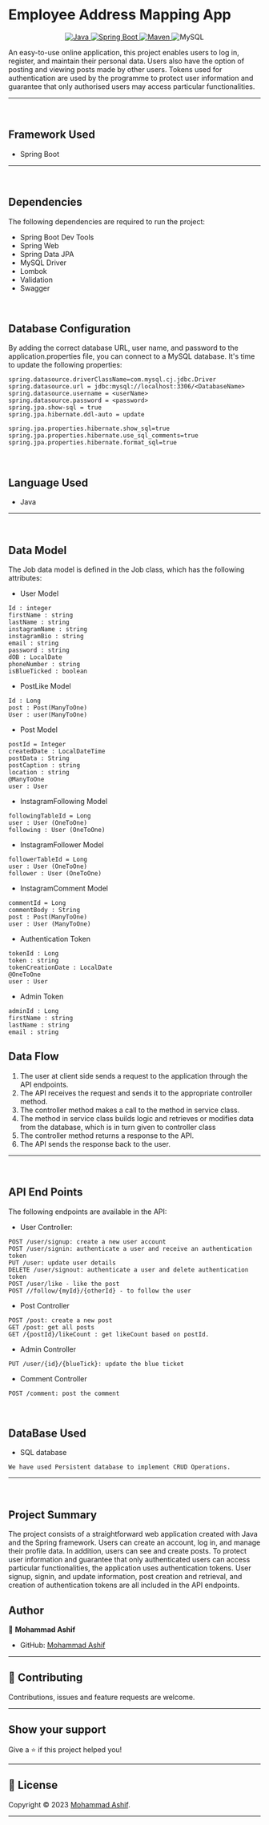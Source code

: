# Employee Address Mapping App

<p align="center">
<a href="Java url">
    <img alt="Java" src="https://img.shields.io/badge/Java->=8-darkblue.svg" />
</a>
  <a href="Spring Boot url" >
    <img alt="Spring Boot" src="https://img.shields.io/badge/Spring Boot-3.0.6-brightgreen.svg" />
</a>
<a href="Maven url" >
    <img alt="Maven" src="https://img.shields.io/badge/maven-3.0.5-brightgreen.svg" />
</a>
  
<a >
    <img alt="MySQL" src="https://img.shields.io/badge/MySQL-blue.svg">
</a>
</p>
   
An easy-to-use online application, this project enables users to log in, register, and maintain their personal data. Users also have the option of posting and viewing posts made by other users. Tokens used for authentication are used by the programme to protect user information and guarantee that only authorised users may access particular functionalities.

---
<br>

## Framework Used
* Spring Boot

---
<br>

## Dependencies
The following dependencies are required to run the project:

* Spring Boot Dev Tools
* Spring Web
* Spring Data JPA
* MySQL Driver
* Lombok
* Validation
* Swagger

<br>

## Database Configuration
By adding the correct database URL, user name, and password to the application.properties file, you can connect to a MySQL database. It's time to update the following properties:
```
spring.datasource.driverClassName=com.mysql.cj.jdbc.Driver
spring.datasource.url = jdbc:mysql://localhost:3306/<DatabaseName>
spring.datasource.username = <userName>
spring.datasource.password = <password>
spring.jpa.show-sql = true
spring.jpa.hibernate.ddl-auto = update

spring.jpa.properties.hibernate.show_sql=true
spring.jpa.properties.hibernate.use_sql_comments=true
spring.jpa.properties.hibernate.format_sql=true

```
<br>

## Language Used
* Java

---
<br>

## Data Model

The Job data model is defined in the Job class, which has the following attributes:
<br>

* User Model
```
Id : integer
firstName : string
lastName : string
instagramName : string
instagramBio : string
email : string
password : string
dOB : LocalDate
phoneNumber : string
isBlueTicked : boolean
```

* PostLike Model
```
Id : Long
post : Post(ManyToOne)
User : user(ManyToOne)
```

* Post Model
```
postId = Integer
createdDate : LocalDateTime
postData : String
postCaption : string
location : string
@ManyToOne
user : User
```

* InstagramFollowing Model
```
followingTableId = Long
user : User (OneToOne)
following : User (OneToOne)
```

* InstagramFollower Model
```
followerTableId = Long
user : User (OneToOne)
follower : User (OneToOne)
```

* InstagramComment Model
```
commentId = Long
commentBody : String
post : Post(ManyToOne)
user : User (ManyToOne)
```

* Authentication Token 
```
tokenId : Long
token : string
tokenCreationDate : LocalDate
@OneToOne 
user : User
```

* Admin Token 
```
adminId : Long
firstName : string
lastName : string
email : string

```
## Data Flow

1. The user at client side sends a request to the application through the API endpoints.
2. The API receives the request and sends it to the appropriate controller method.
3. The controller method makes a call to the method in service class.
4. The method in service class builds logic and retrieves or modifies data from the database, which is in turn given to controller class
5. The controller method returns a response to the API.
6. The API sends the response back to the user.

---

<br>


## API End Points 

The following endpoints are available in the API:

* User Controller:
```
POST /user/signup: create a new user account
POST /user/signin: authenticate a user and receive an authentication token
PUT /user: update user details
DELETE /user/signout: authenticate a user and delete authentication token
POST /user/like - like the post
POST //follow/{myId}/{otherId} - to follow the user
```

* Post Controller
```
POST /post: create a new post
GET /post: get all posts
GET /{postId}/likeCount : get likeCount based on postId.
```

* Admin Controller
```
PUT /user/{id}/{blueTick}: update the blue ticket
```

* Comment Controller
```
POST /comment: post the comment
```

<br>

## DataBase Used
* SQL database
```
We have used Persistent database to implement CRUD Operations.
```
---
<br>

## Project Summary

The project consists of a straightforward web application created with Java and the Spring framework. Users can create an account, log in, and manage their profile data. In addition, users can see and create posts. To protect user information and guarantee that only authenticated users can access particular functionalities, the application uses authentication tokens. User signup, signin, and update information, post creation and retrieval, and creation of authentication tokens are all included in the API endpoints. 


## Author

👤 **Mohammad Ashif**

* GitHub: [Mohammad Ashif]( https://github.com/ashifdeveloper)

    
---

## 🤝 Contributing

Contributions, issues and feature requests are welcome.
    
---
    
## Show your support

Give a ⭐️ if this project helped you!
    
---
    
## 📝 License

Copyright © 2023 [Mohammad Ashif]( https://github.com/ashifdeveloper).<br />
    
---
